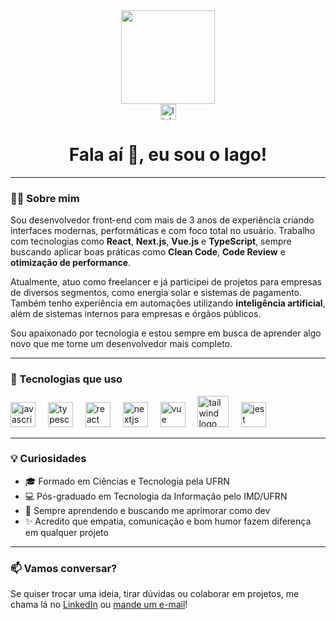 <div align="center">
  <img height="150" src="https://media.giphy.com/media/M9gbBd9nbDrOTu1Mqx/giphy.gif" />
</div>

<div align="center">
  <a href="https://www.linkedin.com/in/iagopuzer/" target="_blank">
    <img src="https://img.shields.io/static/v1?message=LinkedIn&logo=linkedin&label=&color=0077B5&logoColor=white&labelColor=&style=for-the-badge" height="25" alt="linkedin logo" />
  </a>
</div>

<h1 align="center">Fala aí 👋, eu sou o Iago!</h1>

---

### 👨‍💻 Sobre mim

Sou desenvolvedor front-end com mais de 3 anos de experiência criando interfaces modernas, performáticas e com foco total no usuário. Trabalho com tecnologias como **React**, **Next.js**, **Vue.js** e **TypeScript**, sempre buscando aplicar boas práticas como **Clean Code**, **Code Review** e **otimização de performance**.

Atualmente, atuo como freelancer e já participei de projetos para empresas de diversos segmentos, como energia solar e sistemas de pagamento. Também tenho experiência em automações utilizando **inteligência artificial**, além de sistemas internos para empresas e órgãos públicos.

Sou apaixonado por tecnologia e estou sempre em busca de aprender algo novo que me torne um desenvolvedor mais completo.

---

### 🚀 Tecnologias que uso

<div align="left">
  <img src="https://cdn.jsdelivr.net/gh/devicons/devicon/icons/javascript/javascript-original.svg" height="40" alt="javascript logo" />
  <img width="12" />
  <img src="https://cdn.jsdelivr.net/gh/devicons/devicon/icons/typescript/typescript-original.svg" height="40" alt="typescript logo" />
  <img width="12" />
  <img src="https://cdn.jsdelivr.net/gh/devicons/devicon/icons/react/react-original.svg" height="40" alt="react logo" />
  <img width="12" />
  <img src="https://cdn.jsdelivr.net/gh/devicons/devicon/icons/nextjs/nextjs-original.svg" height="40" alt="nextjs logo" />
  <img width="12" />
  <img src="https://cdn.jsdelivr.net/gh/devicons/devicon/icons/vuejs/vuejs-original.svg" height="40" alt="vue logo" />
  <img width="12" />
  <img src="https://cdn.jsdelivr.net/gh/devicons/devicon/icons/tailwindcss/tailwindcss-original-wordmark.svg" height="50" alt="tailwind logo" />
  <img width="12" />
  <img src="https://cdn.jsdelivr.net/gh/devicons/devicon/icons/jest/jest-plain.svg" height="40" alt="jest logo" />
</div>

---

### 💡 Curiosidades

- 🎓 Formado em Ciências e Tecnologia pela UFRN  
- 💻 Pós-graduado em Tecnologia da Informação pelo IMD/UFRN  
- 🌱 Sempre aprendendo e buscando me aprimorar como dev  
- ✨ Acredito que empatia, comunicação e bom humor fazem diferença em qualquer projeto  

---

### 📫 Vamos conversar?

Se quiser trocar uma ideia, tirar dúvidas ou colaborar em projetos, me chama lá no [LinkedIn](https://www.linkedin.com/in/iagopuzer/) ou [mande um e-mail](mailto:iagopuzer06@hotmail.com)!


